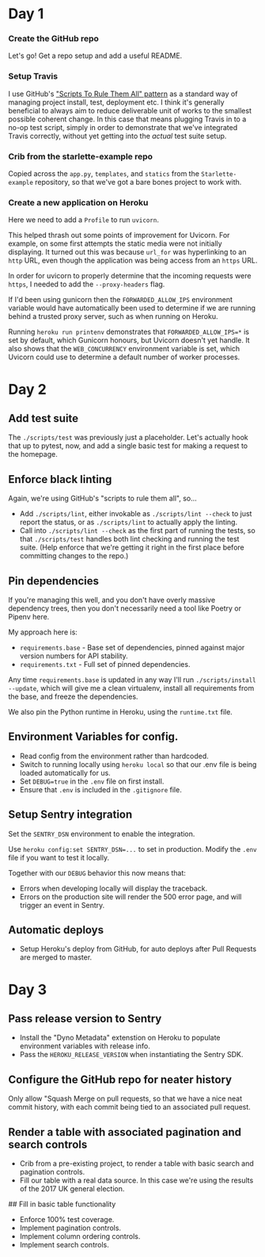# Day 1

### Create the GitHub repo

Let's go! Get a repo setup and add a useful README.

### Setup Travis

I use GitHub's ["Scripts To Rule Them All" pattern](https://github.com/github/scripts-to-rule-them-all) as a standard way of managing project install, test, deployment etc. I think it's generally beneficial to always aim to reduce deliverable unit of works to the smallest possible coherent change. In this case that means plugging Travis in to a no-op test script, simply in order to demonstrate that we've integrated Travis correctly, without yet getting into the *actual* test suite setup.

### Crib from the starlette-example repo

Copied across the `app.py`, `templates`, and `statics` from the `Starlette-example` repository, so that we've got a bare bones project to work with.

### Create a new application on Heroku

Here we need to add a `Profile` to run `uvicorn`.

This helped thrash out some points of improvement for Uvicorn. For example, on some first attempts the static media were not initially displaying. It turned out this was because `url_for` was hyperlinking to an `http` URL, even though the application was being access from an `https` URL.

In order for uvicorn to properly determine that the incoming requests were `https`, I needed to add the `--proxy-headers` flag.

If I'd been using gunicorn then the `FORWARDED_ALLOW_IPS` environment variable would have automatically been used to determine if we are running behind a trusted proxy server, such as when running on Heroku.

Running `heroku run printenv` demonstrates that `FORWARDED_ALLOW_IPS=*` is set by default, which Gunicorn honours, but Uvicorn doesn't yet handle. It also shows that the `WEB_CONCURRENCY` environment variable is set, which Uvicorn could use to determine a default number of worker processes.

# Day 2

## Add test suite

The `./scripts/test` was previously just a placeholder. Let's actually hook that up to pytest, now, and add a single basic test for making a request to the homepage.

## Enforce black linting

Again, we're using GitHub's "scripts to rule them all", so...

* Add `./scripts/lint`, either invokable as `./scripts/lint --check` to just report the status, or as `./scripts/lint` to actually apply the linting.
* Call into `./scripts/lint --check` as the first part of running the tests, so that `./scripts/test` handles both lint checking and running the test suite. (Help enforce that we're getting it right in the first place before committing changes to the repo.)

## Pin dependencies

If you're managing this well, and you don't have overly massive dependency trees, then you don't necessarily need a tool like Poetry or Pipenv here.

My approach here is:

* `requirements.base` - Base set of dependencies, pinned against major version numbers for API stability.
* `requirements.txt` - Full set of pinned dependencies.

Any time `requirements.base` is updated in any way I'll run `./scripts/install --update`, which will give me a clean virtualenv, install all requirements from the base, and freeze the dependencies.

We also pin the Python runtime in Heroku, using the `runtime.txt` file.

## Environment Variables for config.

* Read config from the environment rather than hardcoded.
* Switch to running locally using `heroku local` so that our .env file is being loaded
automatically for us.
* Set `DEBUG=true` in the `.env` file on first install.
* Ensure that `.env` is included in the `.gitignore` file.

## Setup Sentry integration

Set the `SENTRY_DSN` environment to enable the integration.

Use `heroku config:set SENTRY_DSN=...` to set in production.
Modify the `.env` file if you want to test it locally.

Together with our `DEBUG` behavior this now means that:

* Errors when developing locally will display the traceback.
* Errors on the production site will render the 500 error page, and will trigger an event in Sentry.

## Automatic deploys

* Setup Heroku's deploy from GitHub, for auto deploys after Pull Requests are merged to master.

# Day 3

## Pass release version to Sentry

* Install the "Dyno Metadata" extenstion on Heroku to populate environment variables with release info.
* Pass the `HEROKU_RELEASE_VERSION` when instantiating the Sentry SDK.

## Configure the GitHub repo for neater history

Only allow "Squash Merge on pull requests, so that we have a nice neat commit history, with each commit being tied to an associated pull request.

## Render a table with associated pagination and search controls

* Crib from a pre-existing project, to render a table with basic search and pagination controls.
* Fill our table with a real data source. In this case we're using the results of the 2017 UK general election.

## Fill in basic table functionality

* Enforce 100% test coverage.
* Implement pagination controls.
* Implement column ordering controls.
* Implement search controls.
